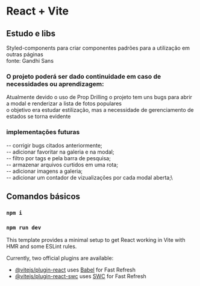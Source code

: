 # React + Vite

## Estudo e libs
 
Styled-components para criar componentes padrões para a utilização em outras páginas\
fonte: Gandhi Sans


### O projeto poderá ser dado continuidade em caso de necessidades ou aprendizagem:
Atualmente devido o uso de Prop Drilling o projeto tem uns bugs para  abrir a modal e renderizar a lista de fotos populares\
o objetivo era estudar estilização, mas a necessidade de gerenciamento de estados se torna evidente

### implementações futuras

-- corrigir bugs citados anteriormente;\
-- adicionar favoritar na galeria e na modal;\
-- filtro por tags e pela barra de pesquisa;\
-- armazenar arquivos curtidos em uma rota;\
-- adicionar imagens a galeria;\
-- adicionar um contador de vizualizações por cada modal aberta;\


## Comandos básicos


### `npm i`
### `npm run dev`






This template provides a minimal setup to get React working in Vite with HMR and some ESLint rules.

Currently, two official plugins are available:

- [@vitejs/plugin-react](https://github.com/vitejs/vite-plugin-react/blob/main/packages/plugin-react/README.md) uses [Babel](https://babeljs.io/) for Fast Refresh
- [@vitejs/plugin-react-swc](https://github.com/vitejs/vite-plugin-react-swc) uses [SWC](https://swc.rs/) for Fast Refresh
